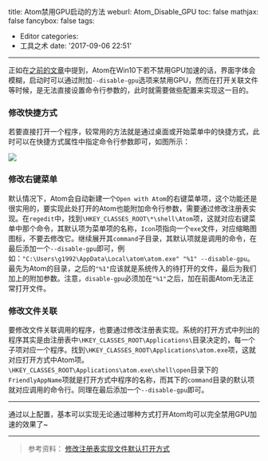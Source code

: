 title: Atom禁用GPU启动的方法
weburl: Atom_Disable_GPU
toc: false
mathjax: false
fancybox: false
tags:
  - Editor
categories:
  - 工具之术
date: '2017-09-06 22:51'
---

正如在[之前的文章](/2017/08/30/Win10_Software_Font_Blur/)中提到，Atom在Win10下若不禁用GPU加速的话，界面字体会模糊，启动时可以通过附加`--disable-gpu`选项来禁用GPU，然而在打开关联文件等时候，是无法直接设置命令行参数的，此时就需要做些配置来实现这一目的。

<!--more-->

### 修改快捷方式

若要直接打开一个程序，较常用的方法就是通过桌面或开始菜单中的快捷方式，此时可以在快捷方式属性中指定命令行参数即可，如图所示：

![](https://img.gaomf.cn/TIM%E6%88%AA%E5%9B%BE20170906160347.png)

### 修改右键菜单

默认情况下，Atom会自动新建一个`Open with Atom`的右键菜单项，这个功能还是很实用的，要实现此处打开的Atom也能附加命令行参数，需要通过修改注册表实现。在`regedit`中，找到`\HKEY_CLASSES_ROOT\*\shell\Atom`项，这就对应右键菜单中那个命令，其默认项为菜单项的名称，`Icon`项指向一个`exe`文件，对应缩略图图标，不要去修改它。继续展开其`command`子目录，其默认项就是调用的命令，在最后添加一个`--disable-gpu`即可，例如：`"C:\Users\g1992\AppData\Local\atom\atom.exe" "%1" --disable-gpu`。最先为Atom的目录，之后的`"%1"`应该就是系统传入的待打开的文件，最后为我们加上的附加参数。注意，`disable-gpu`必须加在`"%1"`之后，加在前面Atom无法正常打开文件。

### 修改文件关联

要修改文件关联调用的程序，也要通过修改注册表实现。系统的打开方式中列出的程序其实是由注册表中`\HKEY_CLASSES_ROOT\Applications\`目录决定的，每一个子项对应一个程序。找到`\HKEY_CLASSES_ROOT\Applications\atom.exe`项，这就对应打开方式中Atom项。`\HKEY_CLASSES_ROOT\Applications\atom.exe\shell\open`目录下的`FriendlyAppName`项就是打开方式中程序的名称，而其下的`command`目录的默认项就对应调用的命令行。同理在最后添加一个`--disable-gpu`即可。

------------

通过以上配置，基本可以实现无论通过哪种方式打开Atom均可以完全禁用GPU加速的效果了~

----------

> 参考资料：
> [修改注册表实现文件默认打开方式](http://www.360doc.com/content/13/0518/07/4299739_286250789.shtml)
